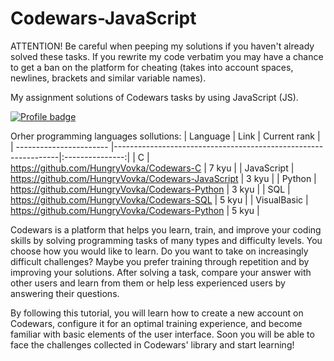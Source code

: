 # Codewars-JavaScript
ATTENTION! Be careful when peeping my solutions if you haven't already solved these tasks. If you rewrite my code verbatim you may have a chance to get a ban on the platform for cheating (takes into account spaces, newlines, brackets and similar variable names).

My assignment solutions of Codewars tasks by using JavaScript (JS).

[![Profile badge](https://www.codewars.com/users/HungryVovka/badges/large)](https://www.codewars.com/users/HungryVovka)

Orher programming languages sollutions:
| Language                | Link                                                           |  Current rank   |
| ----------------------- |----------------------------------------------------------------|:---------------:|
| С                       | https://github.com/HungryVovka/Codewars-C                      | 7 kyu           |
| JavaScript              | https://github.com/HungryVovka/Codewars-JavaScript             | 3 kyu           |
| Python                  | https://github.com/HungryVovka/Codewars-Python                 | 3 kyu           |
| SQL                     | https://github.com/HungryVovka/Codewars-SQL                    | 5 kyu           |
| VisualBasic             | https://github.com/HungryVovka/Codewars-Python                 | 5 kyu           |

Codewars is a platform that helps you learn, train, and improve your coding skills by solving programming tasks of many types and difficulty levels. You choose how you would like to learn. Do you want to take on increasingly difficult challenges? Maybe you prefer training through repetition and by improving your solutions. After solving a task, compare your answer with other users and learn from them or help less experienced users by answering their questions.

By following this tutorial, you will learn how to create a new account on Codewars, configure it for an optimal training experience, and become familiar with basic elements of the user interface. Soon you will be able to face the challenges collected in Codewars' library and start learning!
